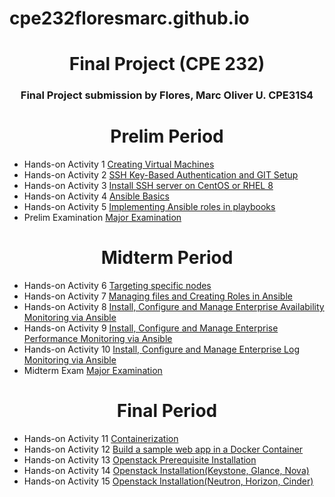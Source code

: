 # cpe232floresmarc.github.io
<h1 align="center">Final Project (CPE 232)</h1>
<h3 align="center">Final Project submission by Flores, Marc Oliver U. CPE31S4</h3>

<h1 align="center">Prelim Period</h1>

- Hands-on Activity 1 [Creating Virtual Machines](https://github.com/Mofu24/HOA1.git)
- Hands-on Activity 2 [SSH Key-Based Authentication and GIT Setup](https://github.com/Mofu24/HOA2.git)
- Hands-on Activity 3 [Install SSH server on CentOS or RHEL 8](https://github.com/Mofu24/HOA3.git)
- Hands-on Activity 4 [Ansible Basics](https://github.com/Mofu24/CPE232_floresmarc.git)
- Hands-on Activity 5 [Implementing Ansible roles in playbooks](https://github.com/Mofu24/HOA5.git)
- Prelim Examination [Major Examination](https://github.com/Mofu24/Flores_PrelimExam.git)

<h1 align="center">Midterm Period</h1>

- Hands-on Activity 6 [Targeting specific nodes](https://github.com/Mofu24/HOA6.git)
- Hands-on Activity 7 [Managing files and Creating Roles in Ansible](https://github.com/Mofu24/HOA7.git)
- Hands-on Activity 8 [Install, Configure and Manage Enterprise Availability Monitoring via Ansible](https://github.com/Mofu24/HOA8.git)
- Hands-on Activity 9 [Install, Configure and Manage Enterprise Performance Monitoring via Ansible](https://github.com/Mofu24/HOA9.git)
- Hands-on Activity 10 [Install, Configure and Manage Enterprise Log Monitoring via Ansible](https://github.com/Mofu24/HOA10.git)
- Midterm Exam [Major Examination](https://github.com/Mofu24/CPE_MIDEXAM_FLORES.git)

<h1 align="center">Final Period</h1>

- Hands-on Activity 11 [Containerization](https://github.com/Mofu24/HOA11.git)
- Hands-on Activity 12 [Build a sample web app in a Docker Container](https://github.com/Mofu24/HOA12.git)
- Hands-on Activity 13 [Openstack Prerequisite Installation](https://github.com/Mofu24/HOA13.git)
- Hands-on Activity 14 [Openstack Installation(Keystone, Glance, Nova)](https://github.com/Mofu24/HOA14.git)
- Hands-on Activity 15 [Openstack Installation(Neutron, Horizon, Cinder)](https://github.com/Mofu24/HOA15.git)

